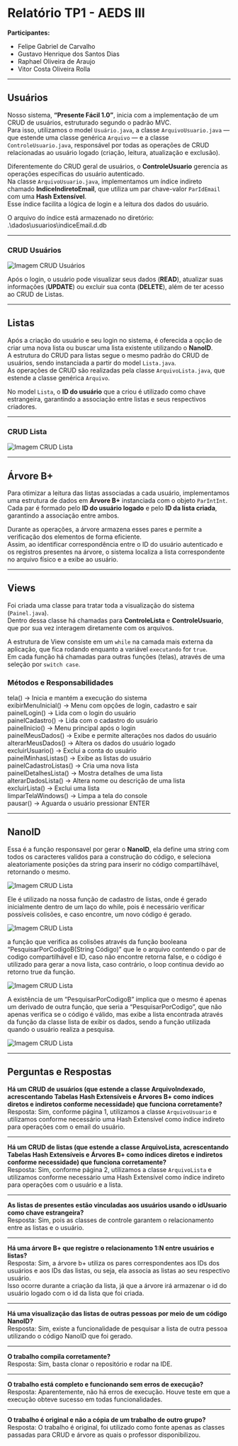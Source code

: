 # Relatório TP1 - AEDS III

**Participantes:**  
- Felipe Gabriel de Carvalho  
- Gustavo Henrique dos Santos Dias  
- Raphael Oliveira de Araujo  
- Vitor Costa Oliveira Rolla  

---

## Usuários

Nosso sistema, **“Presente Fácil 1.0”**, inicia com a implementação de um CRUD de usuários, estruturado segundo o padrão MVC.  
Para isso, utilizamos o model `Usuário.java`, a classe `ArquivoUsuario.java` — que estende uma classe genérica `Arquivo` — e a classe `ControleUsuario.java`, responsável por todas as operações de CRUD relacionadas ao usuário logado (criação, leitura, atualização e exclusão).

Diferentemente do CRUD geral de usuários, o **ControleUsuario** gerencia as operações específicas do usuário autenticado.  
Na classe `ArquivoUsuario.java`, implementamos um índice indireto chamado **IndiceIndiretoEmail**, que utiliza um par chave-valor `ParIdEmail` com uma **Hash Extensível**.  
Esse índice facilita a lógica de login e a leitura dos dados do usuário.  

O arquivo do índice está armazenado no diretório:
.\dados\usuarios\indiceEmail.d.db



---

### CRUD Usuários

![Imagem CRUD Usuários](imagens/ArquivoUsuarios.png)  

Após o login, o usuário pode visualizar seus dados (**READ**), atualizar suas informações (**UPDATE**) ou excluir sua conta (**DELETE**), além de ter acesso ao CRUD de Listas.

---

## Listas

Após a criação do usuário e seu login no sistema, é oferecida a opção de criar uma nova lista ou buscar uma lista existente utilizando o **NanoID**.  
A estrutura do CRUD para listas segue o mesmo padrão do CRUD de usuários, sendo instanciada a partir do model `Lista.java`.  
As operações de CRUD são realizadas pela classe `ArquivoLista.java`, que estende a classe genérica `Arquivo`.

No model `Lista`, o **ID do usuário** que a criou é utilizado como chave estrangeira, garantindo a associação entre listas e seus respectivos criadores.

---

### CRUD Lista

![Imagem CRUD Lista](imagens/ArquivoLista.png)  

---

## Árvore B+

Para otimizar a leitura das listas associadas a cada usuário, implementamos uma estrutura de dados em **Árvore B+** instanciada com o objeto `ParIntInt`.  
Cada par é formado pelo **ID do usuário logado** e pelo **ID da lista criada**, garantindo a associação entre ambos.

Durante as operações, a árvore armazena esses pares e permite a verificação dos elementos de forma eficiente.  
Assim, ao identificar correspondência entre o ID do usuário autenticado e os registros presentes na árvore, o sistema localiza a lista correspondente no arquivo físico e a exibe ao usuário.

---

## Views

Foi criada uma classe para tratar toda a visualização do sistema (`Painel.java`).  
Dentro dessa classe há chamadas para **ControleLista** e **ControleUsuario**, que por sua vez interagem diretamente com os arquivos.  

A estrutura de View consiste em um `while` na camada mais externa da aplicação, que fica rodando enquanto a variável `executando` for `true`.  
Em cada função há chamadas para outras funções (telas), através de uma seleção por `switch case`.

### Métodos e Responsabilidades

tela() → Inicia e mantém a execução do sistema <br>
exibirMenuInicial() → Menu com opções de login, cadastro e sair <br>
painelLogin() → Lida com o login do usuário <br>
painelCadastro() → Lida com o cadastro do usuário <br>
painelInicio() → Menu principal após o login <br>
painelMeusDados() → Exibe e permite alterações nos dados do usuário <br>
alterarMeusDados() → Altera os dados do usuário logado <br>
excluirUsuario() → Exclui a conta do usuário <br>
painelMinhasListas() → Exibe as listas do usuário <br>
painelCadastroListas() → Cria uma nova lista <br>
painelDetalhesLista() → Mostra detalhes de uma lista <br>
alterarDadosLista() → Altera nome ou descrição de uma lista <br>
excluirLista() → Exclui uma lista <br>
limparTelaWindows() → Limpa a tela do console <br>
pausar() → Aguarda o usuário pressionar ENTER <br>

---

## NanoID

Essa é a função responsavel por gerar o **NanoID**, ela define uma string com todos os caracteres validos para a construção do código, e seleciona aleatoriamente posições da string para inserir no código compartilhável, retornando o mesmo.

![Imagem CRUD Lista](imagens/NanoID.png) 

Ele é utilizado na nossa função de cadastro de listas, onde é gerado inicialmente dentro de um laço do while, pois é necessário verificar possíveis colisões, e caso encontre, um novo código é gerado.

![Imagem CRUD Lista](imagens/CadastrarLista.png) 

 a função que verifica as colisões através da função booleana “PesquisarPorCodigoB(String Código)” que le o arquivo contendo o par de codigo compartilhável e ID, caso não encontre retorna false, e o código é utilizado para gerar a nova lista, caso contrário, o loop continua devido ao retorno true da função.

 ![Imagem CRUD Lista](imagens/PesquisarPorCodigoB.png) 
 
A existência de um “PesquisarPorCodigoB” implica que o mesmo é apenas um derivado de outra função, que seria a “PesquisarPorCodigo”, que não apenas verifica se o código é válido, mas exibe a lista encontrada através da função da classe lista de exibir os dados, sendo a função utilizada quando o usuário realiza a pesquisa.

![Imagem CRUD Lista](imagens/PesquisarPorCodigo.png) 

--------------------------------------------------------------------------------

## Perguntas e Respostas

**Há um CRUD de usuários (que estende a classe ArquivoIndexado, acrescentando Tabelas Hash Extensíveis e Árvores B+ como índices diretos e indiretos conforme necessidade) que funciona corretamente?**  
Resposta: Sim, conforme página 1, utilizamos a classe `ArquivoUsuario` e utilizamos conforme necessário uma Hash Extensível como índice indireto para operações com o email do usuário.  

---

**Há um CRUD de listas (que estende a classe ArquivoLista, acrescentando Tabelas Hash Extensíveis e Árvores B+ como índices diretos e indiretos conforme necessidade) que funciona corretamente?**  
Resposta: Sim, conforme página 2, utilizamos a classe `ArquivoLista` e utilizamos conforme necessário uma Hash Extensível como índice indireto para operações com o usuário e a lista.  

---

**As listas de presentes estão vinculadas aos usuários usando o idUsuario como chave estrangeira?**  
Resposta: Sim, pois as classes de controle garantem o relacionamento entre as listas e o usuário.  

---

**Há uma árvore B+ que registre o relacionamento 1:N entre usuários e listas?**  
Resposta: Sim, a árvore b+ utiliza os pares correspondentes aos IDs dos usuários e aos IDs das listas, ou seja, ela associa as listas ao seu respectivo usuário.  
Isso ocorre durante a criação da lista, já que a árvore irá armazenar o id do usuário logado com o id da lista que foi criada.  

---

**Há uma visualização das listas de outras pessoas por meio de um código NanoID?**  
Resposta: Sim, existe a funcionalidade de pesquisar a lista de outra pessoa utilizando o código NanoID que foi gerado.  

---

**O trabalho compila corretamente?**  
Resposta: Sim, basta clonar o repositório e rodar na IDE.  

---

**O trabalho está completo e funcionando sem erros de execução?**  
Resposta: Aparentemente, não há erros de execução. Houve teste em que a execução obteve sucesso em todas funcionalidades.  

---

**O trabalho é original e não a cópia de um trabalho de outro grupo?**  
Resposta: O trabalho é original, foi utilizado como fonte apenas as classes passadas para CRUD e árvore as quais o professor disponibilizou.  

